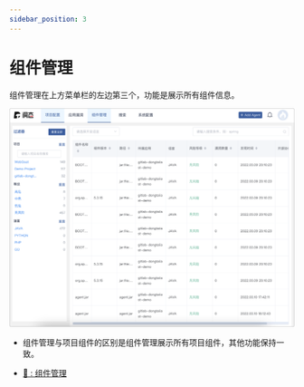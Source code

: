 ```yaml
---
sidebar_position: 3
---
```


# 组件管理

组件管理在上方菜单栏的左边第三个，功能是展示所有组件信息。

![Image](../_resource/operation/component/zh_component_detail.png)

* 组件管理与项目组件的区别是组件管理展示所有项目组件，其他功能保持一致。

* [🔗 : 组件管理 ](application-management#项目组件)